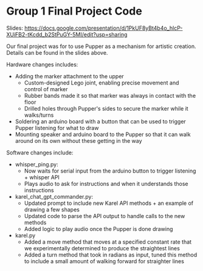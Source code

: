 # Group 1 Final Project Code

Slides: https://docs.google.com/presentation/d/1PkUF8yBt4b4o_hlcP-XUiFB2-tKcdd_b2StPuGY-5MI/edit?usp=sharing

Our final project was for to use Pupper as a mechanism for artistic creation. Details can be found in the slides above.

Hardware changes includes:
- Adding the marker attachment to the upper
  - Custom-designed Lego joint, enabling precise movement and control of marker
  - Rubber bands made it so that marker was always in contact with the floor
  - Drilled holes through Pupper's sides to secure the marker while it walks/turns
- Soldering an arduino board with a button that can be used to trigger Pupper listening for what to draw
- Mounting speaker and arduino board to the Pupper so that it can walk around on its own without these getting in the way

Software changes include:
- whisper_ping.py:
  - Now waits for serial input from the arduino button to trigger listening + whisper API
  - Plays audio to ask for instructions and when it understands those instructions
- karel_chat_gpt_commander.py:
  - Updated prompt to include new Karel API methods + an example of drawing a few shapes
  - Updated code to parse the API output to handle calls to the new methods
  - Added logic to play audio once the Pupper is done drawing
- karel.py
  - Added a move method that moves at a specified constant rate that we experimentally determined to produce the straightest lines
  - Added a turn method that took in radians as input, tuned this method to include a small amount of walking forward for straighter lines

 
  
 


